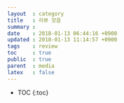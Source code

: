 ```yaml
---
layout  : category
title   : 리뷰 모음
summary :
date    : 2018-01-13 06:44:16 +0900
updated : 2018-01-13 11:14:57 +0900
tags    : review
toc     : true
public  : true
parent  : media
latex   : false
---
```

* TOC
{:toc}

